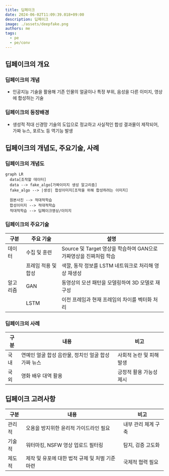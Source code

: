```yaml
---
title: 딥페이크
date: 2024-06-02T11:09:39.018+09:00
description: 딥페이크
image: ./assets/deepfake.png
authors: me
tags:
  - pe
  - pe/conv
---
```


## 딥페이크의 개요

### 딥페이크의 개념

- 인공지능 기술을 활용해 기존 인물의 얼굴이나 특정 부위, 음성을 다른 이미지, 영상에 합성하는 기술

### 딥페이크의 등장배경

- 생성적 적대 신경망 기술의 도입으로 정교하고 사실적인 합성 결과물이 제작되어, 가짜 뉴스, 포르노 등 역기능 발생

## 딥페이크의 개념도, 주요기술, 사례

### 딥페이크의 개념도

```mermaid
graph LR
  data[조작할 데이터]
  data --> fake_algo[가짜이미지 생성 알고리즘]
  fake_algo --> |생성| 합성이미지[조작을 위해 합성하려는 이미지]

  원본사진 --> 적대적학습
  합성이미지 --> 적대적학습
  적대적학습 --> 딥페이크영상/이미지
```

### 딥페이크의 주요기술

|구분|주요 기술|설명|
|---|---|---|
| 데이터 |수집 및 훈련 | Source 및 Target 영상을 학습하여 GAN으로 가짜영상을 진짜처럼 학습 |
| | 프레임 적용 및 합성 | 색깔, 동작 정보를 LSTM 네트워크로 처리해 영상 재생성 |
| 알고리즘 | GAN | 동영상의 모션 패턴을 모델링하여 3D 모델로 재구성 |
| | LSTM | 이전 프레임과 현재 프레임의 차이를 벡터화 처리 |

### 딥페이크의 사례

| 구분 | 내용| 비고|
| --- | --- | --- |
| 국내 | 연예인 얼굴 합성 음란물, 정치인 얼굴 합성 가짜 뉴스 | 사회적 논란 및 피해 발생 |
| 국외 | 영화 배우 대역 활용| 긍정적 활용 가능성 제시 |

## 딥페이크 고려사항

| 구분| 내용  | 비고|
| -- | --- | --- |
| 관리적 | 오용을 방지위한 윤리적 가이드라인 필요| 내부 관리 체계 구축 |
| 기술적 | 워터마킹, NSFW 영상 업로드 필터링| 탐지, 검증 고도화|
| 제도적 | 제작 및 유포에 대한 법적 규제 및 처벌 기준 마련 | 국제적 협력 필요|
